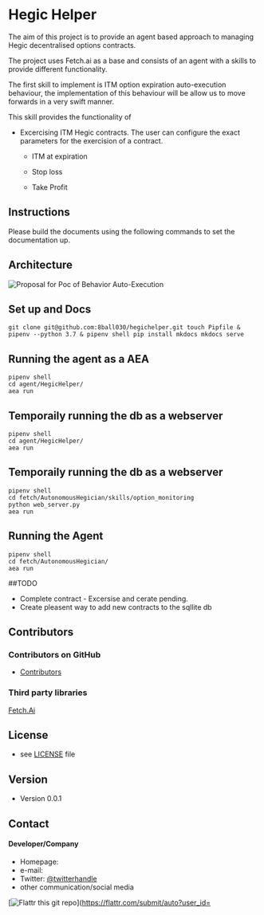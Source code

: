 Hegic Helper
======
The aim of this project is to provide an agent based approach to managing Hegic decentralised options contracts.

The project uses Fetch.ai as a base and consists of an agent with a skills to provide different functionality.

The first skill to implement is ITM option expiration auto-execution behaviour,  the implementation of this behaviour will be allow us to move forwards in a very swift manner.

This skill provides the functionality of

- Excercising ITM Hegic contracts.
The user can configure the exact parameters for the exercision of a contract.

  - ITM at expiration

  - Stop loss

  - Take Profit


## Instructions
Please build the documents using the following commands to set the documentation up.

## Architecture
![Proposal for Poc of Behavior Auto-Execution](https://github.com/8ball030/hegichelper/blob/master/schema/Architecture.jpg)

## Set up and Docs
``
git clone git@github.com:8ball030/hegichelper.git
touch Pipfile & pipenv --python 3.7 & pipenv shell
pip install mkdocs
mkdocs serve
``
## Running the agent as a AEA
```
pipenv shell
cd agent/HegicHelper/
aea run
```
## Temporaily running the db as a webserver
```
pipenv shell
cd agent/HegicHelper/
aea run
```
## Temporaily running the db as a webserver
```
pipenv shell
cd fetch/AutonomousHegician/skills/option_monitoring
python web_server.py
aea run
```
## Running the Agent
```
pipenv shell
cd fetch/AutonomousHegician/
aea run
```


##TODO

- Complete contract - Excersise and cerate pending.
- Create pleasent way to add new contracts to the sqllite db




## Contributors

### Contributors on GitHub
* [Contributors](https://github.com/username/sw-name/graphs/contributors)


### Third party libraries
[Fetch.Ai](https://docs.fetch.ai/aea/quickstart/)

## License
* see [LICENSE](https://github.com/username/sw-name/blob/master/LICENSE.md) file

## Version
* Version 0.0.1

## Contact
#### Developer/Company
* Homepage:
* e-mail:
* Twitter: [@twitterhandle](https://twitter.com/twitterhandle "twitterhandle on twitter")
* other communication/social media

[![Flattr this git repo](http://api.flattr.com/button/flattr-badge-large.png)](https://flattr.com/submit/auto?user_id=
